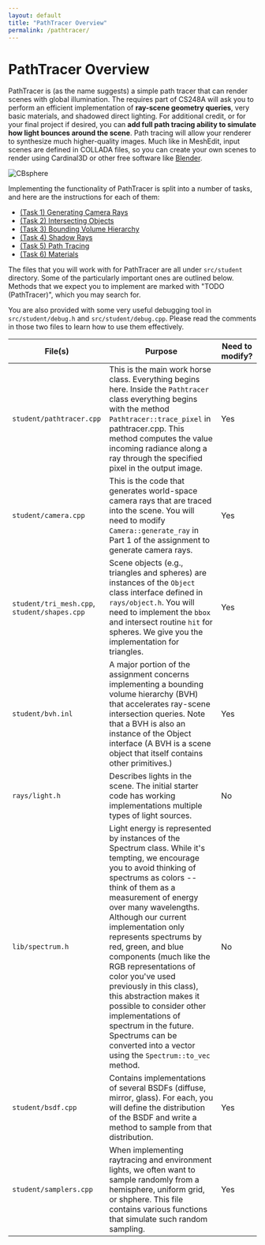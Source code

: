 ```yaml
---
layout: default
title: "PathTracer Overview"
permalink: /pathtracer/
---
```


# PathTracer Overview

PathTracer is (as the name suggests) a simple path tracer that can render scenes with global illumination. The requires part of CS248A will ask you to perform an efficient implementation of **ray-scene geometry queries**, very basic materials, and shadowed direct lighting. For additional credit, or for your final project if desired, you can **add full path tracing ability to simulate how light bounces around the scene**. Path tracing will allow your renderer to synthesize much higher-quality images. Much like in MeshEdit, input scenes are defined in COLLADA files, so you can create your own scenes to render using Cardinal3D or other free software like [Blender](https://www.blender.org/).

![CBsphere](new_results/32k_large.png)

Implementing the functionality of PathTracer is split into a number of tasks, and here are the instructions for each of them:
- [(Task 1) Generating Camera Rays](camera_rays.md)
- [(Task 2) Intersecting Objects](intersecting_objects.md)
- [(Task 3) Bounding Volume Hierarchy](bounding_volume_hierarchy.md)
- [(Task 4) Shadow Rays](shadow_rays.md)
- [(Task 5) Path Tracing](path_tracing.md)
- [(Task 6) Materials](materials.md)

<!-- - [(Task 7) Environment Lighting](environment_lighting.md) -->

The files that you will work with for PathTracer are all under `src/student` directory. Some of the particularly important ones are outlined below. Methods that we expect you to implement are marked with "TODO (PathTracer)", which you may search for.

You are also provided with some very useful debugging tool in `src/student/debug.h` and `src/student/debug.cpp`. Please read the comments in those two files to learn how to use them effectively.

| File(s)  |      Purpose      |  Need to modify? |
|----------|-------------------|------------------|
| `student/pathtracer.cpp` |  This is the main work horse class. Everything begins here.  Inside the `Pathtracer` class everything begins with the method `Pathtracer::trace_pixel` in pathtracer.cpp. This method computes the value incoming radiance along a ray through the specified pixel in the output image. | Yes |
| `student/camera.cpp` | This is the code that generates world-space camera rays that are traced into the scene. You will need to modify `Camera::generate_ray` in Part 1 of the assignment to generate camera rays. |  Yes |
| `student/tri_mesh.cpp`, `student/shapes.cpp` | Scene objects (e.g., triangles and spheres) are instances of the `Object` class interface defined in `rays/object.h`. You will need to implement the `bbox` and intersect routine `hit` for spheres.  We give you the implementation for triangles. |   Yes |
|`student/bvh.inl`|A major portion of the assignment concerns implementing a bounding volume hierarchy (BVH) that accelerates ray-scene intersection queries. Note that a BVH is also an instance of the Object interface (A BVH is a scene object that itself contains other primitives.)|Yes|
|`rays/light.h`|Describes lights in the scene. The initial starter code has working implementations multiple types of light sources.|No|
|`lib/spectrum.h`|Light energy is represented by instances of the Spectrum class. While it's tempting, we encourage you to avoid thinking of spectrums as colors -- think of them as a measurement of energy over many wavelengths. Although our current implementation only represents spectrums by red, green, and blue components (much like the RGB representations of color you've used previously in this class), this abstraction makes it possible to consider other implementations of spectrum in the future. Spectrums can be converted into a vector using the `Spectrum::to_vec` method.| No|
|`student/bsdf.cpp`|Contains implementations of several BSDFs (diffuse, mirror, glass). For each, you will define the distribution of the BSDF and write a method to sample from that distribution.|Yes|
|`student/samplers.cpp`|When implementing raytracing and environment lights, we often want to sample randomly from a hemisphere, uniform grid, or shphere. This file contains various functions that simulate such random sampling.|Yes|


